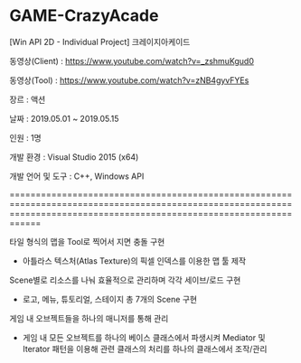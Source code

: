 # GAME-CrazyAcade
[Win API 2D - Individual Project] 크레이지아케이드


동영상(Client)    : https://www.youtube.com/watch?v=_zshmuKgud0

동영상(Tool)      : https://www.youtube.com/watch?v=zNB4gyvFYEs

장르              : 액션

날짜              : 2019.05.01 ~ 2019.05.15

인원              : 1명

개발 환경         : Visual Studio 2015 (x64)

개발 언어 및 도구  : C++, Windows API


========================================================================================================================================================================

타일 형식의 맵을 Tool로 찍어서 지면 충돌 구현
- 아틀라스 텍스처(Atlas Texture)의 픽셀 인덱스를 이용한 맵 툴 제작

Scene별로 리소스를 나눠 효율적으로 관리하며 각각 세이브/로드 구현
- 로고, 메뉴, 튜토리얼, 스테이지 총 7개의 Scene 구현

게임 내 오브젝트들을 하나의 매니저를 통해 관리
- 게임 내 모든 오브젝트를 하나의 베이스 클래스에서 파생시켜 Mediator 및 Iterator 패턴을 이용해 관련 클래스의 처리를 하나의 클래스에서 조작/관리
